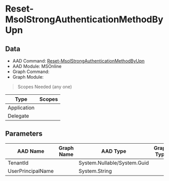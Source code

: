 # Reset-MsolStrongAuthenticationMethodByUpn

## Data

+ AAD Command: [Reset-MsolStrongAuthenticationMethodByUpn](https://docs.microsoft.com/en-us/powershell/module/MSOnline/Reset-MsolStrongAuthenticationMethodByUpn)
+ AAD Module: MSOnline
+ Graph Command: 
+ Graph Module: 

> Scopes Needed (any one)

|Type|Scopes|
|---|---|
|Application||
|Delegate||

## Parameters

|AAD Name|Graph Name|AAD Type|Graph Type|Infos|
|---|---|---|---|---|
|TenantId||System.Nullable/System.Guid|||
|UserPrincipalName||System.String|||

